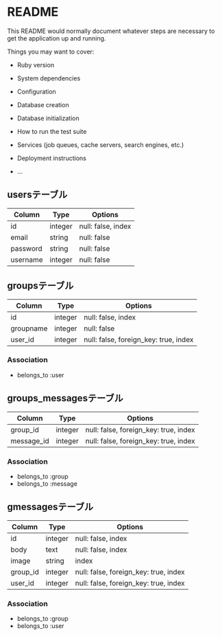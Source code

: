 # README

This README would normally document whatever steps are necessary to get the
application up and running.

Things you may want to cover:

* Ruby version

* System dependencies

* Configuration

* Database creation

* Database initialization

* How to run the test suite

* Services (job queues, cache servers, search engines, etc.)

* Deployment instructions

* ...

## usersテーブル

|Column|Type|Options|
|------|----|-------|
|id|integer|null: false, index|
|email|string|null: false| 
|password|string|null: false| 
|username|integer|null: false| 

## groupsテーブル

|Column|Type|Options|
|------|----|-------|
|id|integer|null: false, index|
|groupname|integer|null: false|
|user_id|integer|null: false, foreign_key: true, index|

### Association
- belongs_to :user

## groups_messagesテーブル

|Column|Type|Options|
|------|----|-------|
|group_id|integer|null: false, foreign_key: true, index|
|message_id|integer|null: false, foreign_key: true, index|

### Association
- belongs_to :group
- belongs_to :message

## gmessagesテーブル

|Column|Type|Options|
|------|----|-------|
|id|integer|null: false, index|
|body|text|null: false, index|
|image|string|index|
|group_id|integer|null: false, foreign_key: true, index|
|user_id|integer|null: false, foreign_key: true, index|

### Association
- belongs_to :group
- belongs_to :user



